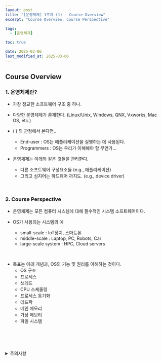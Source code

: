 ```yaml
---
layout: post
title: "[운영체제] 1주차 (1) - Course Overview"
excerpt: "Course Overview, Course Perspective"

tags:
  - [운영체제]

toc: true

date: 2025-03-06
last_modified_at: 2025-03-06
---
```

## Course Overview
### 1. 운영체제란?
- 가장 정교한 소프트웨어 구조 중 하나.  
- 다양한 운영체제가 존재한다. (Linux/Unix, Windows, QNX, Vxworks, Mac OS, etc.)  
- ( ) 의 관점에서 본다면..
  - End-user : OS는 애플리케이션을 실행하는 데 사용된다.  
  - Programmers : OS는 우리가 이해해야 할 무언가...  

- 운영체제는 아래와 같은 것들을 관리한다.  
  - 다른 소프트웨어 구성요소들 (e.g., 애플리케이션)  
  - 그리고 심지어는 하드웨어 까지도. (e.g., device driver)  

<br>

### 2. Course Perspective
- 운영체제는 모든 컴퓨터 시스템에 대해 필수적인 시스템 소프트웨어이다.  

- OS가 사용되는 시스템의 예  
  - small-scale : IoT장치, 스마트폰
  - middle-scale : Laptop, PC, Robots, Car
  - large-scale system : HPC, Cloud servers  

<br>

- 목표는 아래 개념과, OS의 기능 및 원리를 이해하는 것이다.  
  - OS 구조
  - 프로세스
  - 쓰레드
  - CPU 스케줄링
  - 프로세스 동기화
  - 데드락
  - 메인 메모리
  - 가상 메모리
  - 파일 시스템  

<br>
<br>
<br>
<br>
<details>
<summary>주의사항</summary>
<div markdown="1">  

이 포스팅은 강원대학교 송원준 교수님의 운영체제 수업을 들으며 내용을 정리 한 것입니다.  
수업 내용에 대한 저작권은 교수님께 있으니,  
다른 곳으로의 무분별한 내용 복사를 자제해 주세요.  

</div>
</details>